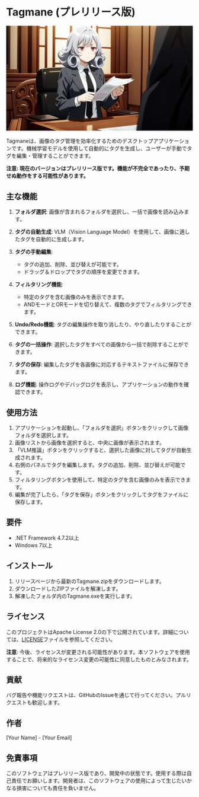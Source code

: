 # Tagmane (プレリリース版)

![Tagmane Cover](asset/cover.png)

Tagmaneは、画像のタグ管理を効率化するためのデスクトップアプリケーションです。機械学習モデルを使用して自動的にタグを生成し、ユーザーが手動でタグを編集・管理することができます。

**注意: 現在のバージョンはプレリリース版です。機能が不完全であったり、予期せぬ動作をする可能性があります。**

## 主な機能

1. **フォルダ選択**: 画像が含まれるフォルダを選択し、一括で画像を読み込みます。

2. **タグの自動生成**: VLM（Vision Language Model）を使用して、画像に適したタグを自動的に生成します。

3. **タグの手動編集**: 
   - タグの追加、削除、並び替えが可能です。
   - ドラッグ＆ドロップでタグの順序を変更できます。

4. **フィルタリング機能**: 
   - 特定のタグを含む画像のみを表示できます。
   - ANDモードとORモードを切り替えて、複数のタグでフィルタリングできます。

5. **Undo/Redo機能**: タグの編集操作を取り消したり、やり直したりすることができます。

6. **タグの一括操作**: 選択したタグをすべての画像から一括で削除することができます。

7. **タグの保存**: 編集したタグを各画像に対応するテキストファイルに保存できます。

8. **ログ機能**: 操作ログやデバッグログを表示し、アプリケーションの動作を確認できます。

## 使用方法

1. アプリケーションを起動し、「フォルダを選択」ボタンをクリックして画像フォルダを選択します。
2. 画像リストから画像を選択すると、中央に画像が表示されます。
3. 「VLM推論」ボタンをクリックすると、選択した画像に対してタグが自動生成されます。
4. 右側のパネルでタグを編集します。タグの追加、削除、並び替えが可能です。
5. フィルタリングボタンを使用して、特定のタグを含む画像のみを表示できます。
6. 編集が完了したら、「タグを保存」ボタンをクリックしてタグをファイルに保存します。

## 要件

- .NET Framework 4.7.2以上
- Windows 7以上

## インストール

1. リリースページから最新のTagmane.zipをダウンロードします。
2. ダウンロードしたZIPファイルを解凍します。
3. 解凍したフォルダ内のTagmane.exeを実行します。

## ライセンス

このプロジェクトはApache License 2.0の下で公開されています。詳細については、[LICENSE](LICENSE)ファイルを参照してください。

**注意**: 今後、ライセンスが変更される可能性があります。本ソフトウェアを使用することで、将来的なライセンス変更の可能性に同意したものとみなされます。

## 貢献

バグ報告や機能リクエストは、GitHubのIssueを通じて行ってください。プルリクエストも歓迎します。

## 作者

[Your Name] - [Your Email]

## 免責事項

このソフトウェアはプレリリース版であり、開発中の状態です。使用する際は自己責任でお願いします。開発者は、このソフトウェアの使用によって生じたいかなる損害についても責任を負いません。
